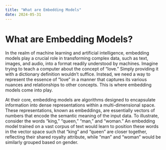 ```yaml
---
title: "What are Embedding Models"
date: 2024-05-31
---
```



# What are Embedding Models?
In the realm of machine learning and artificial intelligence, embedding models play a crucial role in transforming complex data, such as text, images, and audio, into a format readily understood by machines. Imagine trying to teach a computer about the concept of “love.” Simply providing it with a dictionary definition wouldn’t suffice. Instead, we need a way to represent the essence of “love” in a manner that captures its various nuances and relationships to other concepts. This is where embedding models come into play.

At their core, embedding models are algorithms designed to encapsulate information into dense representations within a multi-dimensional space. These representations, known as embeddings, are essentially vectors of numbers that encode the semantic meaning of the input data. To illustrate, consider the words “king,” “queen,” “man,” and “woman.” An embedding model trained on a vast corpus of text would learn to position these words in the vector space such that “king” and “queen” are closer together, reflecting their shared royalty attribute, while “man” and “woman” would be similarly grouped based on gender.

